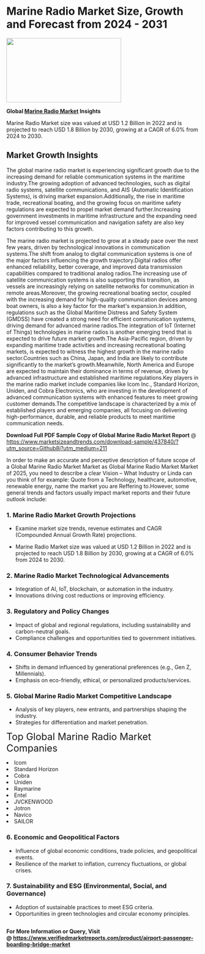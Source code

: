 <H1>Marine Radio Market Size, Growth and Forecast from 2024 - 2031</H1><img class="aligncenter size-medium wp-image-584254" src="https://thirdeyenews.in/wp-content/uploads/2024/09/Global-Market-Research-300x168.jpeg" alt="" width="300" height="168" /><p><strong>Global&nbsp;<a href="https://www.marketsizeandtrends.com/download-sample/437840/?utm_source=Github8j?utm_medium=211">Marine Radio Market</a> Insights</strong></p><p>Marine Radio Market size was valued at USD 1.2 Billion in 2022 and is projected to reach USD 1.8 Billion by 2030, growing at a CAGR of 6.0% from 2024 to 2030.</p><p><h2>Market Growth Insights</h2> <p>The global marine radio market is experiencing significant growth due to the increasing demand for reliable communication systems in the maritime industry.The growing adoption of advanced technologies, such as digital radio systems, satellite communications, and AIS (Automatic Identification Systems), is driving market expansion.Additionally, the rise in maritime trade, recreational boating, and the growing focus on maritime safety regulations are expected to propel market demand further.Increasing government investments in maritime infrastructure and the expanding need for improved vessel communication and navigation safety are also key factors contributing to this growth.</p> <p>The marine radio market is projected to grow at a steady pace over the next few years, driven by technological innovations in communication systems.The shift from analog to digital communication systems is one of the major factors influencing the growth trajectory.Digital radios offer enhanced reliability, better coverage, and improved data transmission capabilities compared to traditional analog radios.The increasing use of satellite communication systems is also supporting this transition, as vessels are increasingly relying on satellite networks for communication in remote areas.Moreover, the growing recreational boating sector, coupled with the increasing demand for high-quality communication devices among boat owners, is also a key factor for the market's expansion.In addition, regulations such as the Global Maritime Distress and Safety System (GMDSS) have created a strong need for efficient communication systems, driving demand for advanced marine radios.The integration of IoT (Internet of Things) technologies in marine radios is another emerging trend that is expected to drive future market growth.The Asia-Pacific region, driven by expanding maritime trade activities and increasing recreational boating markets, is expected to witness the highest growth in the marine radio sector.Countries such as China, Japan, and India are likely to contribute significantly to the market’s growth.Meanwhile, North America and Europe are expected to maintain their dominance in terms of revenue, driven by advanced infrastructure and established maritime regulations.Key players in the marine radio market include companies like Icom Inc., Standard Horizon, Uniden, and Cobra Electronics, who are investing in the development of advanced communication systems with enhanced features to meet growing customer demands.The competitive landscape is characterized by a mix of established players and emerging companies, all focusing on delivering high-performance, durable, and reliable products to meet maritime communication needs.</p> <p><span class=""><strong>Download Full PDF Sample Copy of Global Marine Radio Market Report</strong> @ <a href="https://www.marketsizeandtrends.com/download-sample/437840/?utm_source=Github8j?utm_medium=211" target="_blank">https://www.marketsizeandtrends.com/download-sample/437840/?utm_source=Github8j?utm_medium=211</a></span></p><p>In order to make an accurate and perceptive description of future scope of a Global&nbsp;Marine Radio Market Market as Global&nbsp;Marine Radio Market Market of 2025, you need to describe a clear Vision &ndash; What Industry or Linda can you think of for example: Quote from a Technology, healthcare, automotive, renewable energy, name the market you are Reffering to.However, some general trends and factors usually impact market reports and their future outlook include:</p><h3>1.&nbsp;<strong>Marine Radio Market Growth Projections</strong></h3><ul><li>Examine market size trends, revenue estimates and CAGR (Compounded Annual Growth Rate) projections.</li><li><p>Marine Radio Market size was valued at USD 1.2 Billion in 2022 and is projected to reach USD 1.8 Billion by 2030, growing at a CAGR of 6.0% from 2024 to 2030.</p></li></ul><h3>2.&nbsp;<strong>Marine Radio Market Technological Advancements</strong></h3><ul><li>Integration of AI, IoT, blockchain, or automation in the industry.</li><li>Innovations driving cost reductions or improving efficiency.</li></ul><h3>3.&nbsp;<strong>Regulatory and Policy Changes</strong></h3><ul><li>Impact of global and regional regulations, including sustainability and carbon-neutral goals.</li><li>Compliance challenges and opportunities tied to government initiatives.</li></ul><h3>4.&nbsp;<strong>Consumer Behavior Trends</strong></h3><ul><li>Shifts in demand influenced by generational preferences (e.g., Gen Z, Millennials).</li><li>Emphasis on eco-friendly, ethical, or personalized products/services.</li></ul><h3>5.&nbsp;<strong>Global Marine Radio Market Competitive Landscape</strong></h3><ul><li>Analysis of key players, new entrants, and partnerships shaping the industry.</li><li>Strategies for differentiation and market penetration.</li></ul><p data-pm-slice="1 1 []"><span style="color: inherit; font-family: inherit; font-size: 25px;">Top Global Marine Radio Market Companies</span></p><div class="" data-test-id=""><p><li>Icom</li><li> Standard Horizon</li><li> Cobra</li><li> Uniden</li><li> Raymarine</li><li> Entel</li><li> JVCKENWOOD</li><li> Jotron</li><li> Navico</li><li> SAILOR</li></p></div><h3>6.&nbsp;<strong>Economic and Geopolitical Factors</strong></h3><ul><li>Influence of global economic conditions, trade policies, and geopolitical events.</li><li>Resilience of the market to inflation, currency fluctuations, or global crises.</li></ul><h3>7.&nbsp;<strong>Sustainability and ESG (Environmental, Social, and Governance)</strong></h3><ul><li>Adoption of sustainable practices to meet ESG criteria.</li><li>Opportunities in green technologies and circular economy principles.</li></ul><h2><strong style="font-size: 14px;">For More Information or Query, Visit @&nbsp;</strong><a style="background-color: #ffffff; font-size: 14px;" href="https://www.marketsizeandtrends.com/report/marine-radio-market/" target="_blank">https://www.verifiedmarketreports.com/product/airport-passenger-boarding-bridge-market</a></h2>